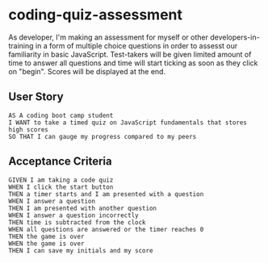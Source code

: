 # coding-quiz-assessment
As developer, I'm making an assessment for myself or other developers-in-training in a form of multiple choice questions in order to assesst our familiarity in basic JavaScript. Test-takers will be given limited amount of time to answer all questions and time will start ticking as soon as they click on "begin". Scores will be displayed at the end. 
## User Story

```
AS A coding boot camp student
I WANT to take a timed quiz on JavaScript fundamentals that stores high scores
SO THAT I can gauge my progress compared to my peers
```

## Acceptance Criteria

```
GIVEN I am taking a code quiz
WHEN I click the start button
THEN a timer starts and I am presented with a question
WHEN I answer a question
THEN I am presented with another question
WHEN I answer a question incorrectly
THEN time is subtracted from the clock
WHEN all questions are answered or the timer reaches 0
THEN the game is over
WHEN the game is over
THEN I can save my initials and my score
```